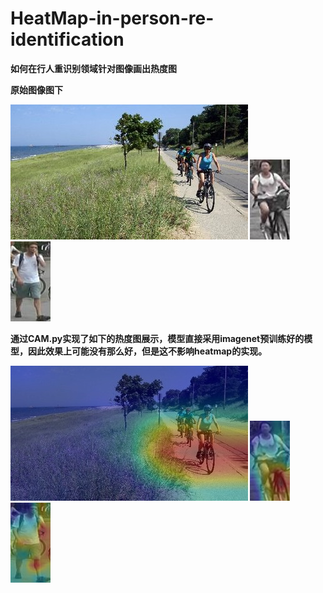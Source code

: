 # HeatMap-in-person-re-identification
<b>如何在行人重识别领域针对图像画出热度图<b/>

原始图像图下

![iamge](https://github.com/SWEDEN1003/HeatMap-in-person-re-identification/blob/master/test.jpg)
![iamge](https://github.com/SWEDEN1003/HeatMap-in-person-re-identification/blob/master/test1.jpg)
![iamge](https://github.com/SWEDEN1003/HeatMap-in-person-re-identification/blob/master/test2.jpg)

通过CAM.py实现了如下的热度图展示，模型直接采用imagenet预训练好的模型，因此效果上可能没有那么好，但是这不影响heatmap的实现。

![image](https://github.com/SWEDEN1003/HeatMap-in-person-re-identification/blob/master/CAM.jpg)
![image](https://github.com/SWEDEN1003/HeatMap-in-person-re-identification/blob/master/CAM1.jpg)
![image](https://github.com/SWEDEN1003/HeatMap-in-person-re-identification/blob/master/CAM2.jpg)
